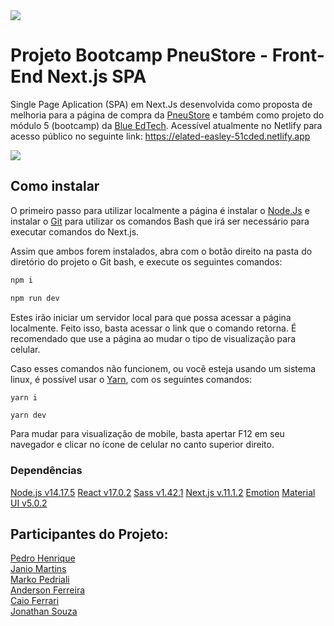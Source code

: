 <img src="https://i.imgur.com/8UTMM6E.png"/>

# Projeto Bootcamp PneuStore - Front-End Next.js SPA



Single Page Aplication (SPA) em Next.Js desenvolvida como proposta de melhoria para a página de compra da <a href="https://www.pneustore.com.br">PneuStore</a> e também como projeto do módulo 5 (bootcamp) da <a href="https://blueedtech.com.br">Blue EdTech</a>. Acessível atualmente no Netlify para acesso público no seguinte link: https://elated-easley-51cded.netlify.app 

<img src="https://i.imgur.com/5xwmTKL.png"/>

## Como instalar

O primeiro passo para utilizar localmente a página é instalar o <a href="https://nodejs.org/en/">Node.Js</a> e instalar o <a href="https://gitforwindows.org">Git</a> para utilizar os comandos Bash que irá ser necessário para executar comandos do Next.js.

Assim que ambos forem instalados, abra com o botão direito na pasta do diretório do projeto o Git bash, e execute os seguintes comandos:

```bash
npm i
```

```bash
npm run dev
```

Estes irão iniciar um servidor local para que possa acessar a página localmente. Feito isso, basta acessar o link que o comando retorna. É recomendado que use a página ao mudar o tipo de visualização para celular.

Caso esses comandos não funcionem, ou você esteja usando um sistema linux, é possível usar o <a href="https://yarnpkg.com">Yarn</a>, com os seguintes comandos:

```bash
yarn i
```

```
yarn dev
```

Para mudar para visualização de mobile, basta apertar F12 em seu navegador e clicar no ícone de celular no canto superior direito.

### Dependências

<a href="">Node.js v14.17.5</a> 
<a href="https://pt-br.reactjs.org">React v17.0.2</a>
<a href="https://sass-lang.com">Sass v1.42.1</a> 
<a href="https://nextjs.org">Next.js v.11.1.2</a>
<a href="https://emotion.sh/docs/introduction">Emotion</a>
<a href="https://mui.com/pt/">Material UI v5.0.2</a>

## Participantes do Projeto:

<a href="https://github.com/kindbiscuit">Pedro Henrique</a></br>
<a href="https://github.com/JanioMartins">Janio Martins</a></br>
<a href="https://github.com/MarkoPedriali">Marko Pedriali</a></br>
<a href="https://github.com/AndersonRFerreira">Anderson Ferreira</a></br>
<a href="https://github.com/Caioferrari04">Caio Ferrari</a></br>
<a href="https://github.com/jonathan-sarmento">Jonathan Souza</a>

